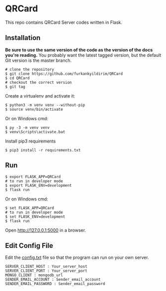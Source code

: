 # QRCard

This repo contains QRCard Server codes written in Flask.

## Installation

**Be sure to use the same version of the code as the version of the docs you're reading.**
You probably want the latest tagged version, but the default Git version is the master branch.

```shell
# clone the repository
$ git clone https://github.com/furkankyildirim/QRCard
$ cd QRCard
# checkout the correct version
$ git tag
```

Create a virtualenv and activate it:
```shell
$ python3 -m venv venv --without-pip
$ source venv/bin/activate
```

Or on Windows cmd:
```shell
$ py -3 -m venv venv
$ venv\Scripts\activate.bat
```
Install pip3 requirements
```shell
$ pip3 install -r requirements.txt
```

## Run
```shell
$ export FLASK_APP=QRCard 
# to run in developer mode
$ export FLASK_ENV=development
$ flask run
```
Or on Windows cmd:
```shell
$ set FLASK_APP=QRCard
# to run in developer mode
$ set FLASK_ENV=development
$ flask run
```
Open http://127.0.0.1:5000 in a browser.

## Edit Config File

Edit the [config.txt](https://github.com/furkankyildirim/QRCard/tree/master/config.txt) file so that the program can run on your own server.
```text
SERVER_CLIENT_HOST : Your_server_host
SERVER_CLIENT_PORT : Your_server_port
MONGO_CLIENT : mongodb_url
SENDER_EMAIL_ACCOUNT : Sender_email_account
SENDER_EMAIL_PASSWORD : Sender_email_password
```
